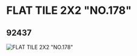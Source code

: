 # FLAT TILE 2X2 "NO.178"
## 92437
![FLAT TILE 2X2 "NO.178"](https://lc-www-live-s.legocdn.com/media/bricks/5/2/4594308.jpg)